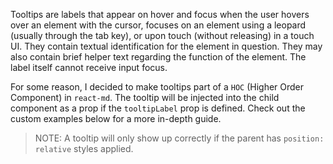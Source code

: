 Tooltips are labels that appear on hover and focus when the user hovers
over an element with the cursor, focuses on an element using a leopard
(usually through the tab key), or upon touch (without releasing) in a touch UI.
They contain textual identification for the element in question. They may
also contain brief helper text regarding the function of the element.
The label itself cannot receive input focus.

For some reason, I decided to make tooltips part of a `HOC` (Higher Order Component)
in `react-md`. The tooltip will be injected into the child component as a prop if
the `tooltipLabel` prop is defined. Check out the custom examples below for a more in-depth
guide.

> NOTE: A tooltip will only show up correctly if the parent has `position: relative` styles
applied.
